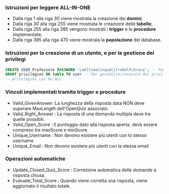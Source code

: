 ### Istruzioni per leggere ALL-IN-ONE
- Dalla riga 1 alla riga 30 viene mostrata la creazione dei **domini**;
- Dalla riga 30 alla riga 255 viene mostrata le creazione delle **tabelle**;
- Dalla riga 255 alla riga 395 vengono mostrati i **trigger** e le **procedure** implementate;
- Dalla riga 395 alla riga 470 viene mostrala la **popolazione** del database.

### Istruzioni per la creazione di un utente, e per la gestione dei privilegi
```SQL
CREATE USER Professore PASSWORD 'LeUltimeCinqueCifreDelPiGreco'; -- Per creare un nuovo utente
GRANT privilegies ON table TO user -- Per garantire/revocare dei privilegi
-- privilegies can be ALL
```
### Vincoli implementati tramite trigger e procedure
- Valid_GivenAnswer: La lunghezza della risposta data NON deve superare MaxLength dell'OpenQuiz associato.
- Valid_Right_Answer : La risposta di una domanda multipla deve tra quelle possibili.
- Valid_Open_Score : Il punteggio dato alla risposta aperta, deve essere compreso tra maxScore e minScore.
- Unique_Username : Non devono esistere più utenti con lo stesso username
- Unique_Email : Non devono esistere più utenti con la stessa email

### Operazioni automatiche
- Update_Closed_Quiz_Score : Correzione automatica delle domande a risposta chiusa.
- Evaluate_Total_Score : Quando viene corretta una risposta, viene aggiornato il risultato totale.
